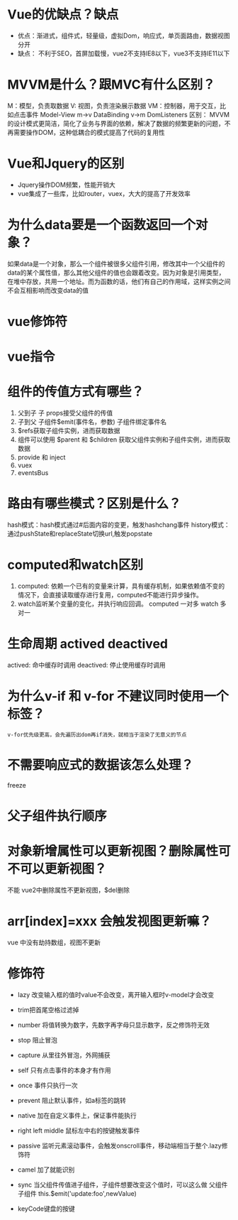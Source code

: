 # Vue的优缺点？缺点
- 优点：渐进式，组件式，轻量级，虚拟Dom，响应式，单页面路由，数据视图分开
- 缺点： 不利于SEO，首屏加载慢，vue2不支持IE8以下，vue3不支持IE11以下

# MVVM是什么？跟MVC有什么区别？
M：模型，负责取数据
V: 视图，负责渲染展示数据
VM：控制器，用于交互，比如点击事件 Model-View
m->v DataBinding  v->m DomListeners
区别： MVVM的设计模式更简洁，简化了业务与界面的依赖，解决了数据的频繁更新的问题，不再需要操作DOM，这种低耦合的模式提高了代码的复用性

# Vue和Jquery的区别
- Jquery操作DOM频繁，性能开销大
- vue集成了一些库，比如router，vuex，大大的提高了开发效率

# 为什么data要是一个函数返回一个对象？
   如果data是一个对象，那么一个组件被很多父组件引用，修改其中一个父组件的data的某个属性值，那么其他父组件的值也会跟着改变。因为对象是引用类型，在堆中存放，共用一个地址。而为函数的话，他们有自己的作用域，这样实例之间不会互相影响而改变data的值

# vue修饰符

# vue指令

# 组件的传值方式有哪些？
1. 父到子 子 props接受父组件的传值
2. 子到父 子组件$emit(事件名，参数) 子组件绑定事件名
3. $refs获取子组件实例，进而获取数据
4. 组件可以使用 $parent 和 $children 获取父组件实例和子组件实例，进而获取数据
5. provide 和 inject
6. vuex
7. eventsBus

# 路由有哪些模式？区别是什么？
hash模式：hash模式通过#后面内容的变更，触发hashchang事件
history模式：通过pushState和replaceState切换url,触发popstate

# computed和watch区别
1. computed: 依赖一个已有的变量来计算，具有缓存机制，如果依赖值不变的情况下，会直接读取缓存进行复用，computed不能进行异步操作。
2. watch监听某个变量的变化，并执行响应回调。
computed 一对多 watch 多对一

# 生命周期 actived deactived
actived: 命中缓存时调用
deactived: 停止使用缓存时调用

# 为什么v-if 和 v-for 不建议同时使用一个标签？
    v-for优先级更高，会先遍历出dom再if消失，就相当于渲染了无意义的节点

# 不需要响应式的数据该怎么处理？
 freeze

# 父子组件执行顺序 

# 对象新增属性可以更新视图？删除属性可不可以更新视图？
  不能 vue2中删除属性不更新视图，$del删除
# arr[index]=xxx 会触发视图更新嘛？
 vue 中没有劫持数组，视图不更新

 # 修饰符
 - lazy 改变输入框的值时value不会改变，离开输入框时v-model才会改变
 - trim把首尾空格过滤掉
 - number 将值转换为数字，先数字再字母只显示数字，反之修饰符无效
 - stop 阻止冒泡
 - capture 从里往外冒泡，外网捕获
 - self 只有点击事件的本身才有作用
 - once 事件只执行一次
 - prevent 阻止默认事件，如a标签的跳转
 - native 加在自定义事件上，保证事件能执行
 - right left middle 鼠标左中右的按键触发事件
 - passive 监听元素滚动事件，会触发onscroll事件，移动端相当于整个.lazy修饰符
 - camel 加了就能识别
 - sync 当父组件传值进子组件，子组件想要改变这个值时，可以这么做
 <chidren :foo.sync="bar"></children> 父组件
 子组件 this.$emit('update:foo',newValue)

 - keyCode键盘的按键

